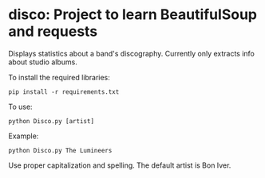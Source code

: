 # disco: Project to learn BeautifulSoup and requests
Displays statistics about a band's discography. Currently only extracts info about studio albums. 

To install the required libraries:

```
pip install -r requirements.txt
```

To use:

```
python Disco.py [artist]
```

Example:

```
python Disco.py The Lumineers
```

Use proper capitalization and spelling. The default artist is Bon Iver.
